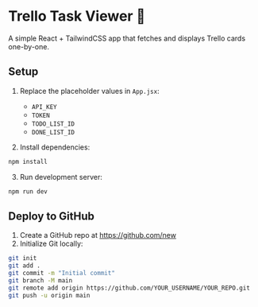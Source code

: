 # Trello Task Viewer 📝

A simple React + TailwindCSS app that fetches and displays Trello cards one-by-one.

## Setup

1. Replace the placeholder values in `App.jsx`:
   - `API_KEY`
   - `TOKEN`
   - `TODO_LIST_ID`
   - `DONE_LIST_ID`

2. Install dependencies:
```bash
npm install
```

3. Run development server:
```bash
npm run dev
```

## Deploy to GitHub

1. Create a GitHub repo at https://github.com/new
2. Initialize Git locally:
```bash
git init
git add .
git commit -m "Initial commit"
git branch -M main
git remote add origin https://github.com/YOUR_USERNAME/YOUR_REPO.git
git push -u origin main
```
